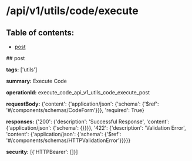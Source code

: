 # /api/v1/utils/code/execute

## Table of contents:
- [post](#post)

<a name="post" />
## post

**tags:** ['utils']

**summary:** Execute Code

**operationId:** execute_code_api_v1_utils_code_execute_post

**requestBody:** {'content': {'application/json': {'schema': {'$ref': '#/components/schemas/CodeForm'}}}, 'required': True}

**responses:** {'200': {'description': 'Successful Response', 'content': {'application/json': {'schema': {}}}}, '422': {'description': 'Validation Error', 'content': {'application/json': {'schema': {'$ref': '#/components/schemas/HTTPValidationError'}}}}}

**security:** [{'HTTPBearer': []}]

